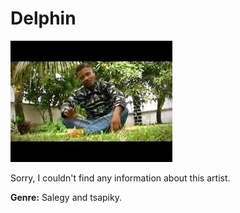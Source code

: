 # Delphin

![delphin](delphin.jpg)

Sorry, I couldn't find any information about this artist.

**Genre:** Salegy and tsapiky.
